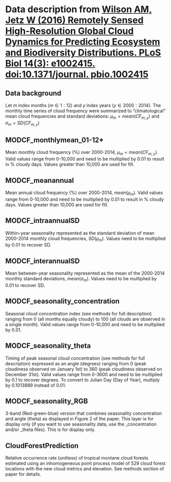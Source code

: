 Data description from  [Wilson AM, Jetz W (2016) Remotely Sensed High-Resolution Global Cloud Dynamics for Predicting Ecosystem and Biodiversity Distributions. PLoS Biol 14(3): e1002415. doi:10.1371/journal. pbio.1002415](http://journals.plos.org/plosbiology/article?id=10.1371/journal.pbio.1002415)
====

## Data background
Let $m$ index months ($m \in 1:12)$ and $y$ index years ($y \in 2000: 2014$). The monthly time series of cloud frequency were summarized to “climatological” mean cloud frequencies and standard deviations: $\mu_m = mean(CF_{m,y})$ and $\sigma_m = SD(CF_{m,y})$

## MODCF_monthlymean_01-12*
Mean monthly cloud frequency (%) over 2000-2014, $\mu_m = mean(CF_{m,y})$. Valid values range from 0-10,000 and need to be multiplied by 0.01 to result in % cloudy days.  Values greater than 10,000 are used for fill.

## MODCF_meanannual
Mean annual cloud frequency (%) over 2000-2014, $mean(\mu_m)$. Valid values range from 0-10,000 and need to be multiplied by 0.01 to result in % cloudy days.  Values greater than 10,000 are used for fill.

## MODCF_intraannualSD
Within-year seasonality represented as the standard deviation of mean 2000-2014 monthly cloud frequencies, $SD(\mu_m)$. Values need to be multiplied by 0.01 to recover SD. 

## MODCF_interannualSD
Mean between-year seasonality represented as the mean of the 2000-2014 monthly standard deviations, $mean(\sigma_m)$. Values need to be multiplied by 0.01 to recover SD. 

## MODCF_seasonality_concentration
Seasonal cloud concentration index (see methods for full description) ranging from 0 (all months equally cloudy) to 100 (all clouds are observed in a single month).  Valid values range from 0-10,000 and need to be multiplied by 0.01.

## MODCF_seasonality_theta
Timing of peak seasonal cloud concentration (see methods for full description) expressed as an angle (degrees) ranging from 0 (peak cloudiness observed on January 1st) to 360 (peak cloudiness observed on December 31st).  Valid values range from 0-3600 and need to be multiplied by 0.1 to recover degrees.  To convert to Julian Day (Day of Year), multiply by 0.1013889 instead of 0.01.

## MODCF_seasonality_RGB
3-band (Red-green-blue) version that combines seasonality concentration and angle (theta) as displayed in Figure 2 of the paper.  This layer is for display only (if you want to use seasonality data, use the _concentration and/or _theta files).  This is for display only.

## CloudForestPrediction
Relative occurrence rate (unitless) of tropical montane cloud forests estimated using an inhomogeneous point process model of 529 cloud forest locations with the new cloud metrics and elevation. See methods section of paper for details.
